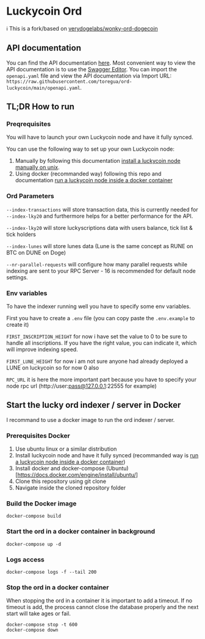 # Luckycoin Ord

ℹ️ This is a fork/based on [verydogelabs/wonky-ord-dogecoin](https://github.com/verydogelabs/wonky-ord-dogecoin)

## API documentation
You can find the API documentation [here](openapi.yaml).
Most convenient way to view the API documentation is to use the [Swagger Editor](https://editor.swagger.io/).
You can import the `openapi.yaml` file and view the API documentation via Import URL: `https://raw.githubusercontent.com/toregua/ord-luckycoin/main/openapi.yaml`.

## TL;DR How to run

### Preqrequisites
You will have to launch your own Luckycoin node and have it fully synced. 

You can use the following way to set up your own Luckycoin node:
1. Manually by following this documentation [install a luckycoin node manually on unix](https://github.com/luckycoin-community/luckycoin/blob/master/doc/build-unix.md).
2. Using docker (recommanded way) following this repo and documentation [run a luckycoin node inside a docker container](https://github.com/toregua/luckycoin-node)

### Ord Parameters

`--index-transactions` will store transaction data, this is currently needed for `--index-lky20` and furthermore helps
for a better performance for the API.

`--index-lky20` will store luckyscriptions data with users balance, tick list & tick holders

`--index-lunes` will store lunes data (Lune is the same concept as RUNE on BTC on DUNE on Doge)

`--nr-parallel-requests` will configure how many parallel requests while indexing are sent to your RPC Server - 16 is
recommended for default node settings.

### Env variables

To have the indexer running well you have to specify some env variables.

First you have to create a `.env`  file (you can copy paste the `.env.example` to create it)

`FIRST_INSCRIPTION_HEIGHT` for now i have set the value to 0 to be sure to handle all inscriptions. If you have the right value, you can indicate it, which will improve indexing speed.

`FIRST_LUNE_HEIGHT` for now i am not sure anyone had already deployed a LUNE on luckycoin so for now 0 also

`RPC_URL` it is here the more important part because you have to specify your node rpc url (http://user:pass@127.0.0.1:22555 for example)


## Start the lucky ord indexer / server in Docker
I recommand to use a docker image to run the ord indexer / server.

### Prerequisites Docker
1. Use ubuntu linux or a similar distribution
2. Install luckycoin node and have it fully synced (recommanded way is [run a luckycoin node inside a docker container](https://github.com/toregua/luckycoin-node))
3. Install docker and docker-compose (Ubuntu)[https://docs.docker.com/engine/install/ubuntu/]
4. Clone this repository using git clone
5. Navigate inside the cloned repository folder

### Build the Docker image
```shell
docker-compose build
```
### Start the ord in a docker container in background
```shell
docker-compose up -d
```
### Logs access
```shell
docker-compose logs -f --tail 200
```

### Stop the ord in a docker container
When stopping the ord in a container it is important to add a timeout.
If no timeout is add, the process cannot close the database properly and the next start will take ages or fail.

```shell
docker-compose stop -t 600
docker-compose down
```